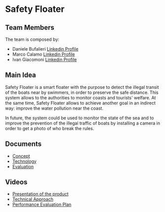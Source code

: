 # Safety Floater

## Team Members

The team is composed by:
- Daniele Bufalieri [Linkedin Profile](https://www.linkedin.com/in/daniele-bufalieri-4b245a121/)
- Marco Calamo  [Linkedin Profile](https://www.linkedin.com/in/marco-calamo-9766751a3/)
- Ivan Giacomoni [Linkedin Profile](https://www.linkedin.com/in/ivan-giacomoni-53100420a/)

## Main Idea

Safety Floater is a smart floater with the purpose to detect the illegal transit of the boats near by swimmers, in order to preserve the safe distance. This system allows to the authorities to monitor coasts and tourists' welfare. At the same time, Safety Floater allows to achieve another goal in an indirect way: improve the water pollution near the coast.

In future, the system could be used to monitor the state of the sea and to improve the prevention of the illegal traffic of boats by installing a camera in order to get a photo of who break the rules.

## Documents

- [Concept](https://github.com/IlKaiser/IoT_Group-Project/blob/main/concept.md)
- [Technology](https://github.com/IlKaiser/IoT_Group-Project/blob/main/technology.md)
- [Evaluation](https://github.com/IlKaiser/IoT_Group-Project/blob/main/evaluation.md)

## Videos

- [Presentation of the product](https://www.youtube.com/watch?v=axyGc6fHb7c)
- [Technical Approach](https://www.youtube.com/watch?v=QwJG0_9aonI)
- [Performance Evaluation Plan](https://www.youtube.com/watch?v=1ltpUNfAVcA)

